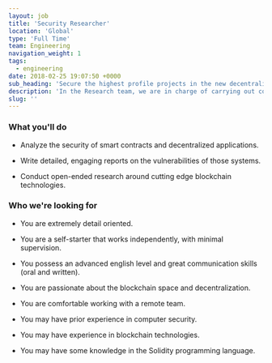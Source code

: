 ```yaml
---
layout: job
title: 'Security Researcher'
location: 'Global'
type: 'Full Time'
team: Engineering
navigation_weight: 1
tags:
  - engineering
date: 2018-02-25 19:07:50 +0000
sub_heading: 'Secure the highest profile projects in the new decentralized economy.'
description: 'In the Research team, we are in charge of carrying out code audits for high-profile projects (Coinbase, Augur, the Solidity compiler), who trust us for security advice. We also perform more open-ended research on automated smart contract analysis and other bleeding edge topics such as frontrunning, formal verification, and layer 2 solutions.'
slug: ''
---
```


<div class="requirements">
  <h3 class="job-description-title">What you'll do</h3>
  <ul>
    <li>
      <p>Analyze the security of smart contracts and decentralized applications.</p>
    </li>
    <li>
      <p>Write detailed, engaging reports on the vulnerabilities of those systems.</p>
    </li>
    <li>
      <p>Conduct open-ended research around cutting edge blockchain technologies.</p>
    </li>
  </ul>
</div>
<div class="requirements">
  <h3 class="job-description-title">Who we're looking for</h3>
  <ul>
    <li>
      <p>You are extremely detail oriented.</p>
    </li>
    <li>
      <p>You are a self-starter that works independently, with minimal supervision.</p>
    </li>
    <li>
      <p>You possess an advanced english level and great communication skills (oral and written).</p>
    </li>
    <li>
      <p>You are passionate about the blockchain space and decentralization.</p>
    </li>
    <li>
      <p>You are comfortable working with a remote team.</p>
    </li>
    <li>
      <p>You may have prior experience in computer security.</p>
    </li>
    <li>
      <p>You may have experience in blockchain technologies.</p>
    </li>
    <li>
      <p>You may have some knowledge in the Solidity programming language.</p>
    </li>
  </ul>
</div>
